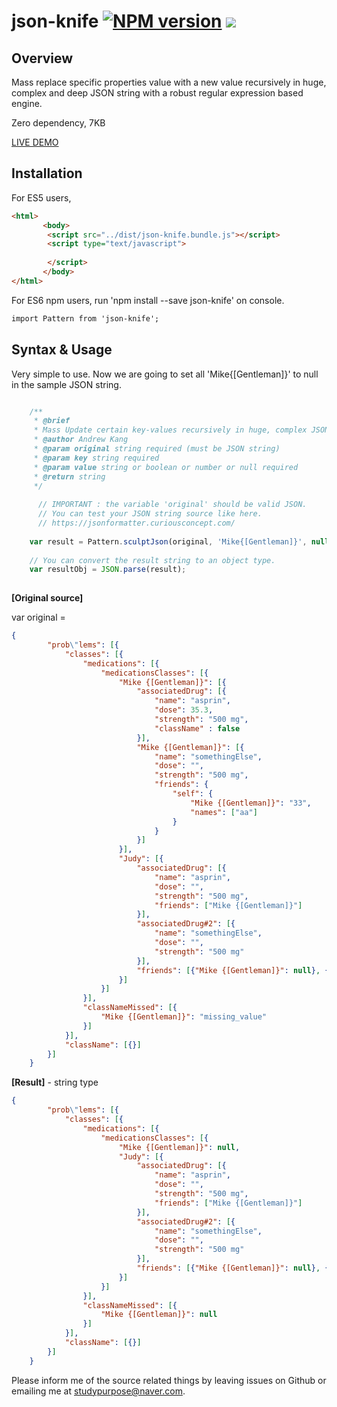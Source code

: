 # json-knife [![NPM version](https://img.shields.io/npm/v/json-knife.svg)](https://www.npmjs.com/package/json-knife) [![](https://data.jsdelivr.com/v1/package/gh/Andrew-Kang-G/json-knife/badge)](https://www.jsdelivr.com/package/gh/Andrew-Kang-G/json-knife)
## Overview
Mass replace specific properties value with a new value recursively in huge, complex and deep JSON string 
with a robust regular expression based engine.

Zero dependency, 7KB

<a href="http://jsfiddle.net/AndrewKang/mq7v54h3/" target="_blank">LIVE DEMO</a>


## Installation

For ES5 users,

``` html
<html>
       <body>
       	<script src="../dist/json-knife.bundle.js"></script>
       	<script type="text/javascript">
         
       	</script>
       </body>
</html>
```

For ES6 npm users, run 'npm install --save json-knife' on console.

``` html
import Pattern from 'json-knife';
```

## Syntax & Usage
Very simple to use. Now we are going to set all 'Mike{[Gentleman]}' to null in the sample JSON string.

```javascript

    /**
     * @brief
     * Mass Update certain key-values recursively in huge, complex JSON string trees
     * @author Andrew Kang
     * @param original string required (must be JSON string)
     * @param key string required
     * @param value string or boolean or number or null required
     * @return string
     */
    
      // IMPORTANT : the variable 'original' should be valid JSON.
      // You can test your JSON string source like here. 
      // https://jsonformatter.curiousconcept.com/
    
    var result = Pattern.sculptJson(original, 'Mike{[Gentleman]}', null);
    
    // You can convert the result string to an object type.
    var resultObj = JSON.parse(result);
    
```
**[Original source]**

var original =
```json
{
        "prob\"lems": [{
            "classes": [{
                "medications": [{
                    "medicationsClasses": [{
                        "Mike {[Gentleman]}": [{
                            "associatedDrug": [{
                                "name": "asprin",
                                "dose": 35.3,
                                "strength": "500 mg",
                                "className" : false
                            }],
                            "Mike {[Gentleman]}": [{
                                "name": "somethingElse",
                                "dose": "",
                                "strength": "500 mg",
                                "friends": {
                                    "self": {
                                        "Mike {[Gentleman]}": "33",
                                        "names": ["aa"]
                                    }
                                }
                            }]
                        }],
                        "Judy": [{
                            "associatedDrug": [{
                                "name": "asprin",
                                "dose": "",
                                "strength": "500 mg",
                                "friends": ["Mike {[Gentleman]}"]
                            }],
                            "associatedDrug#2": [{
                                "name": "somethingElse",
                                "dose": "",
                                "strength": "500 mg"
                            }],
                            "friends": [{"Mike {[Gentleman]}": null}, {"Mike {[Gentleman]}": [["c[ 3\"5ool", 35], ["ca],[1\"3lm"], 53]}, "Jackson", "Mike {[Gentleman]}"]
                        }]
                    }]
                }],
                "classNameMissed": [{
                    "Mike {[Gentleman]}": "missing_value"
                }]
            }],
            "className": [{}]
        }]
    }
```
**[Result]** - string type

```json
{
        "prob\"lems": [{
            "classes": [{
                "medications": [{
                    "medicationsClasses": [{
                        "Mike {[Gentleman]}": null,
                        "Judy": [{
                            "associatedDrug": [{
                                "name": "asprin",
                                "dose": "",
                                "strength": "500 mg",
                                "friends": ["Mike {[Gentleman]}"]
                            }],
                            "associatedDrug#2": [{
                                "name": "somethingElse",
                                "dose": "",
                                "strength": "500 mg"
                            }],
                            "friends": [{"Mike {[Gentleman]}": null}, {"Mike {[Gentleman]}": null}, "Jackson", "Mike {[Gentleman]}"]
                        }]
                    }]
                }],
                "classNameMissed": [{
                    "Mike {[Gentleman]}": null
                }]
            }],
            "className": [{}]
        }]
    }
```

Please inform me of the source related things by leaving issues on Github or emailing me at studypurpose@naver.com.